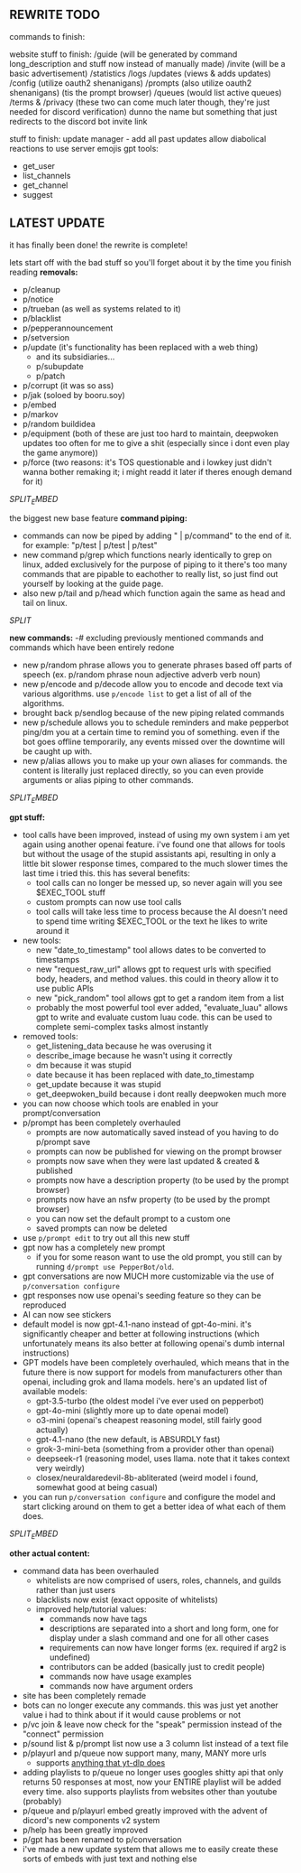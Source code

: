 REWRITE TODO
---
commands to finish:

website stuff to finish:
/guide (will be generated by command long_description and stuff now instead of manually made)
/invite (will be a basic advertisement)
/statistics
/logs
/updates (views & adds updates)
/config (utilize oauth2 shenanigans)
/prompts (also utilize oauth2 shenanigans) (tis the prompt browser)
/queues (would list active queues)
/terms & /privacy (these two can come much later though, they're just needed for discord verification)
dunno the name but something that just redirects to the discord bot invite link

stuff to finish:
update manager - add all past updates
allow diabolical reactions to use server emojis
gpt tools:
- get_user
- list_channels
- get_channel
- suggest

LATEST UPDATE
---
it has finally been done! the rewrite is complete!

lets start off with the bad stuff so you'll forget about it by the time you finish reading
**removals:**
- p/cleanup
- p/notice
- p/trueban  (as well as systems related to it)
- p/blacklist
- p/pepperannouncement
- p/setversion
- p/update (it's functionality has been replaced with a web thing)
  - and its subsidiaries...
  - p/subupdate
  - p/patch
- p/corrupt (it was so ass)
- p/jak (soloed by booru.soy)
- p/embed
- p/markov
- p/random buildidea
- p/equipment (both of these are just too hard to maintain, deepwoken updates too often for me to give a shit (especially since i dont even play the game anymore))
- p/force (two reasons: it's TOS questionable and i lowkey just didn't wanna bother remaking it; i might readd it later if theres enough demand for it)

$SPLIT_EMBED$

the biggest new base feature
**command piping:**

- commands can now be piped by adding " | p/command" to the end of it. for example: "p/test | p/test | p/test"
- new command p/grep which functions nearly identically to grep on linux, added exclusively for the purpose of piping to it
  there's too many commands that are pipable to eachother to really list, so just find out yourself by looking at the guide page.
- also new p/tail and p/head which function again the same as head and tail on linux.

$SPLIT$

**new commands:**
-# excluding previously mentioned commands and commands which have been entirely redone

- new p/random phrase allows you to generate phrases based off parts of speech (ex. p/random phrase noun adjective adverb verb noun)
- new p/encode and p/decode allow you to encode and decode text via various algorithms. use `p/encode list` to get a list of all of the algorithms.
- brought back p/sendlog because of the new piping related commands
- new p/schedule allows you to schedule reminders and make pepperbot ping/dm you at a certain time to remind you of something. even if the bot goes offline temporarily, any events missed over the downtime will be caught up with.
- new p/alias allows you to make up your own aliases for commands. the content is literally just replaced directly, so you can even provide arguments or alias piping to other commands.

$SPLIT_EMBED$

**gpt stuff:**

- tool calls have been improved, instead of using my own system i am yet again using another openai feature. i've found one that allows for tools but without the usage of the stupid assistants api, resulting in only a little bit slower response times, compared to the much slower times the last time i tried this. this has several benefits:
  - tool calls can no longer be messed up, so never again will you see $EXEC_TOOL stuff
  - custom prompts can now use tool calls
  - tool calls will take less time to process because the AI doesn't need to spend time writing $EXEC_TOOL or the text he likes to write around it
- new tools:
  - new "date_to_timestamp" tool allows dates to be converted to timestamps
  - new "request_raw_url" allows gpt to request urls with specified body, headers, and method values. this could in theory allow it to use public APIs
  - new "pick_random" tool allows gpt to get a random item from a list
  - probably the most powerful tool ever added, "evaluate_luau" allows gpt to write and evaluate custom luau code. this can be used to complete semi-complex tasks almost instantly
- removed tools:
  - get_listening_data because he was overusing it
  - describe_image because he wasn't using it correctly
  - dm because it was stupid
  - date because it has been replaced with date_to_timestamp
  - get_update because it was stupid
  - get_deepwoken_build because i dont really deepwoken much more
- you can now choose which tools are enabled in your prompt/conversation
- p/prompt has been completely overhauled
  - prompts are now automatically saved instead of you having to do p/prompt save
  - prompts can now be published for viewing on the prompt browser
  - prompts now save when they were last updated & created & published
  - prompts now have a description property (to be used by the prompt browser)
  - prompts now have an nsfw property (to be used by the prompt browser)
  - you can now set the default prompt to a custom one
  - saved prompts can now be deleted
- use `p/prompt edit` to try out all this new stuff
- gpt now has a completely new prompt
  - if you for some reason want to use the old prompt, you still can by running `d/prompt use PepperBot/old`.
- gpt conversations are now MUCH more customizable via the use of `p/conversation configure`
- gpt responses now use openai's seeding feature so they can be reproduced
- AI can now see stickers
- default model is now gpt-4.1-nano instead of gpt-4o-mini. it's significantly cheaper and better at following instructions (which unfortunately means its also better at following openai's dumb internal instructions)
- GPT models have been completely overhauled, which means that in the future there is now support for models from manufacturers other than openai, including grok and llama models. here's an updated list of available models:
  - gpt-3.5-turbo (the oldest model i've ever used on pepperbot)
  - gpt-4o-mini (slightly more up to date openai model)
  - o3-mini (openai's cheapest reasoning model, still fairly good actually)
  - gpt-4.1-nano (the new default, is ABSURDLY fast)
  - grok-3-mini-beta (something from a provider other than openai)
  - deepseek-r1 (reasoning model, uses llama. note that it takes context very weirdly)
  - closex/neuraldaredevil-8b-abliterated (weird model i found, somewhat good at being casual)
- you can run `p/conversation configure` and configure the model and start clicking around on them to get a better idea of what each of them does.

$SPLIT_EMBED$

**other actual content:**

- command data has been overhauled
  - whitelists are now comprised of users, roles, channels, and guilds rather than just users
  - blacklists now exist (exact opposite of whitelists)
  - improved help/tutorial values:
    - commands now have tags
    - descriptions are separated into a short and long form, one for display under a slash command and one for all other cases
    - requirements can now have longer forms (ex. required if arg2 is undefined)
    - contributors can be added (basically just to credit people)
    - commands now have usage examples
    - commands now have argument orders
- site has been completely remade
- bots can no longer execute any commands. this was just yet another value i had to think about if it would cause problems or not
- p/vc join & leave now check for the "speak" permission instead of the "connect" permission
- p/sound list & p/prompt list now use a 3 column list instead of a text file
- p/playurl and p/queue now support many, many, MANY more urls
  - supports [anything that yt-dlp does](<https://github.com/yt-dlp/yt-dlp/blob/master/supportedsites.md>)
- adding playlists to p/queue no longer uses googles shitty api that only returns 50 responses at most, now your ENTIRE playlist will be added every time. also supports playlists from websites other than youtube (probably)
- p/queue and p/playurl embed greatly improved with the advent of dicord's new components v2 system
- p/help has been greatly improved
- p/gpt has been renamed to p/conversation
- i've made a new update system that allows me to easily create these sorts of embeds with just text and nothing else